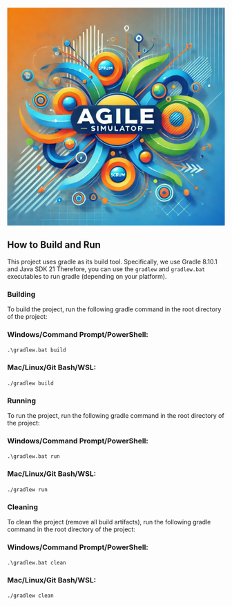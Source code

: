 ![ArtTrack Logo](AgileSimulator.webp)


## How to Build and Run

This project uses gradle as its build tool. Specifically, we use Gradle 8.10.1 and Java SDK 21
Therefore, you can use the `gradlew` and `gradlew.bat` executables to run gradle (depending on your platform).

### Building
To build the project, run the following gradle command in the root directory of the project:

### Windows/Command Prompt/PowerShell:
`.\gradlew.bat build`

### Mac/Linux/Git Bash/WSL:
`./gradlew build`

### Running
To run the project, run the following gradle command in the root directory of the project:  

### Windows/Command Prompt/PowerShell:
`.\gradlew.bat run`

### Mac/Linux/Git Bash/WSL:
`./gradlew run`

### Cleaning
To clean the project (remove all build artifacts), run the following gradle command in the root directory of the project:

### Windows/Command Prompt/PowerShell:
`.\gradlew.bat clean`

### Mac/Linux/Git Bash/WSL:
`./gradlew clean`

